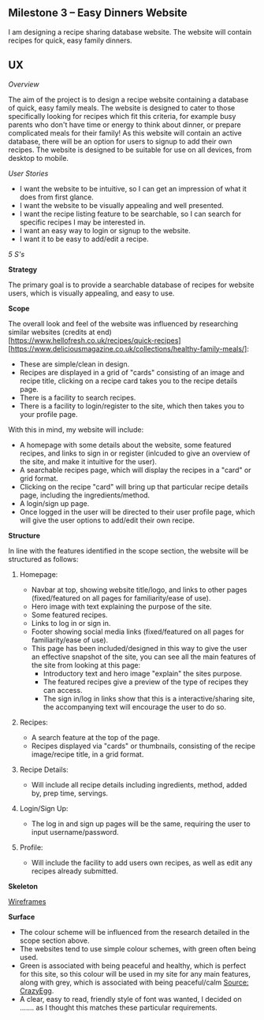 ## Milestone 3 – Easy Dinners Website

I am designing a recipe sharing database website. The website will contain recipes for quick, easy family dinners.

## UX

_Overview_

The aim of the project is to design a recipe website containing a database of quick, easy family meals. 
The website is designed to cater to those specifically looking for recipes which fit this criteria, for example busy parents who don't have time or energy to think about dinner, or prepare complicated meals for their family! 
As this website will contain an active database, there will be an option for users to signup to add their own recipes.
The website is designed to be suitable for use on all devices, from desktop to mobile. 

_User Stories_
	
   *	I want the website to be intuitive, so I can get an impression of what it does from first glance.
   *	I want the website to be visually appealing and well presented.
   *	I want the recipe listing feature to be searchable, so I can search for specific recipes I may be interested in.
   *	I want an easy way to login or signup to the website.
   *	I want it to be easy to add/edit a recipe.
	
_5 S's_

**Strategy** 

The primary goal is to provide a searchable database of recipes for website users, which is visually appealing, and easy to use.

**Scope** 

The overall look and feel of the website was influenced by researching similar websites (credits at end) [https://www.hellofresh.co.uk/recipes/quick-recipes] [https://www.deliciousmagazine.co.uk/collections/healthy-family-meals/]:
-	These are simple/clean in design.
-	Recipes are displayed in a grid of "cards" consisting of an image and recipe title, clicking on a recipe card takes you to the recipe details page.
-	There is a facility to search recipes. 
-	There is a facility to login/register to the site, which then takes you to your profile page.

With this in mind, my website will include:
- 	A homepage with some details about the website, some featured recipes, and links to sign in or register (inlcuded to give an overview of the site, and make it intuitive for the user).
-	A searchable recipes page, which will display the recipes in a "card" or grid format.
-	Clicking on the recipe "card" will bring up that particular recipe details page, including the ingredients/method.
-	A login/sign up page.
-	Once logged in the user will be directed to their user profile page, which will give the user options to add/edit their own recipe.

**Structure** 

In line with the features identified in the scope section, the website will be structured as follows:

1.	Homepage:

	-	Navbar at top, showing website title/logo, and links to other pages (fixed/featured on all pages for familiarity/ease of use).
	-	Hero image with text explaining the purpose of the site.
 	- 	Some featured recipes.
	- 	Links to log in or sign in.
	-	Footer showing social media links (fixed/featured on all pages for familiarity/ease of use).
	- 	This page has been included/designed in this way to give the user an effective snapshot of the site, you can see all the main features of the site from looking at this page:
		-	Introductory text and hero image "explain" the sites purpose.
		-	The featured recipes give a preview of the type of recipes they can access.
		-	The sign in/log in links show that this is a interactive/sharing site, the accompanying text will encourage the user to do so.
  
2.	Recipes:

	-	A search feature at the top of the page. 
	-	Recipes displayed via "cards" or thumbnails, consisting of the recipe image/recipe title, in a grid format.

3.	Recipe Details:
	
	-	Will include all recipe details including ingredients, method, added by, prep time, servings.

4. 	Login/Sign Up:
	-	The log in and sign up pages will be the same, requiring the user to input username/password.

5. 	Profile:
	-	Will include the facility to add users own recipes, as well as edit any recipes already submitted.


**Skeleton** 

[Wireframes](https://github.com/upeshp/.........)


**Surface** 

-	The colour scheme will be influenced from the research detailed in the scope section above.
-	The websites tend to use simple colour schemes, with green often being used.
-	Green is associated with being peaceful and healthy, which is perfect for this site, so this colour will be used in my site for any main features, along with grey, which is associated with being peaceful/calm [Source: CrazyEgg](https://www.crazyegg.com/blog/website-color-palettes/).
-	A clear, easy to read, friendly style of font was wanted, I decided on ....... as I thought this matches these particular requirements.

